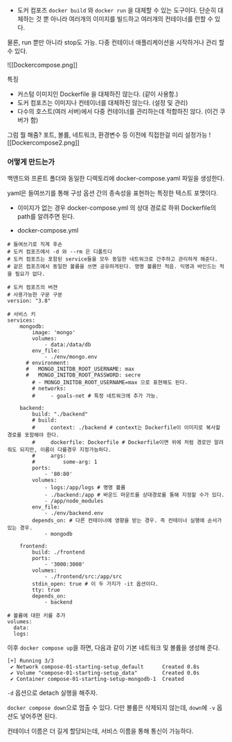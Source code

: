 
- 도커 컴포즈
`docker build` 와 `docker run` 을 대체할 수 있는 도구이다. 단순히 대체하는 것 뿐 아니라 여러개의 이미지를 빌드하고 여러개의 컨테이너를 런할 수 있다. 

물론, run 뿐만 아니라 stop도 가능. 다중 컨테이너 애플리케이션을 시작하거나 관리 할 수 있다.

![[Dockercompose.png]]

특징
- 커스텀 이미지인 Dockerfile 을 대체하진 않는다. (같이 사용함.)
- 도커 컴포즈는 이미지나 컨테이너를 대체하진 않는다. (설정 및 관리)
- 다수의 호스트(여러 서버)에서 다중 컨테이너를 관리하는데 적합하진 않다. (이건 쿠버가 함)

그럼 뭘 해줌? 포트, 볼륨, 네트워크, 환경변수 등 이전에 직접한걸 미리 설정가능
![[Dockercompose2.png]]

### 어떻게 만드는가

백엔드와 프론트 폴더와 동일한 디렉토리에 docker-compose.yaml 파일을 생성한다.

yaml은 들여쓰기를 통해 구성 옵션 간의 종속성을 표현하는 특정한 텍스트 포맷이다. 

- 이미지가 없는 경우 docker-compose.yml 의 상대 경로로 하위 Dockerfile의 path를 알려주면 된다.

- docker-compose.yml
```
# 들여쓰기로 직계 후손
# 도커 컴포즈에서 -d 와 --rm 은 디폴트다
# 도커 컴포즈는 포함된 service들을 모두 동일한 네트워크로 간주하고 관리하게 해준다.
# 같은 컴포즈에서 동일한 볼륨을 쓰면 공유하게된다. 명명 볼륨만 적음. 익명과 바인드는 적을 필요가 없다.

# 도커 컴포즈의 버젼
# 사용가능한 구문 구분
version: "3.8"

# 서비스 키
services:
    mongodb:
        image: 'mongo'
        volumes:
            - data:/data/db
        env_file:
            - ./env/mongo.env
      # environment:
      #   MONGO_INITDB_ROOT_USERNAME: max
      #   MONGO_INITDB_ROOT_PASSWORD: secre
        # - MONGO_INITDB_ROOT_USERNAME=max 으로 표현해도 된다.
        # networks:
        #     - goals-net # 특정 네트워크에 추가 가능.

    backend:
        build: "./backend"
        # build:
        #     context: ./backend # context는 Dockerfile이 이미지로 복사할 경로를 포함해야 한다.
        #     dockerfile: Dockerfile # Dockerfile이면 위에 처럼 경로만 알려줘도 되지만, 이름이 다를경우 지정가능하다.
        #     args:
        #         some-arg: 1
        ports:
            - '80:80'
        volumes:
            - logs:/app/logs # 명명 볼륨
            - ./backend:/app # 바운드 마운트를 상대경로를 통해 지정할 수가 있다.
            - /app/node_modules
        env_file:
            - ./env/backend.env
        depends_on: # 다른 컨테이너에 영향을 받는 경우. 즉 컨테이너 실행에 순서가 있는 경우.
            - mongodb
            
    frontend:
        build: ./frontend
        ports:
            - '3000:3000'        
        volumes:
            - ./frontend/src:/app/src
        stdin_open: true # 이 두 가지가 -it 옵션이다.
        tty: true
        depends_on:
            - backend

# 볼륨에 대한 키를 추가
volumes:
  data:
  logs:
```

이후 `docker compose up`을 하면, 
다음과 같이 기본 네트워크 및 볼륨을 생성해 준다.
```
[+] Running 3/3
 ✔ Network compose-01-starting-setup_default      Created 0.8s 
 ✔ Volume "compose-01-starting-setup_data"        Created 0.0s 
 ✔ Container compose-01-starting-setup-mongodb-1  Created        
```

`-d` 옵션으로 detach 실행을 해주자.

`docker compose down`으로 멈출 수 있다. 다만 볼륨은 삭제되지 않는데, 
`down`에 `-v` 옵션도 넣어주면 된다.

컨테이너 이름은 더 길게 할당되는데, 서비스 이름을 통해 통신이 가능하다.

